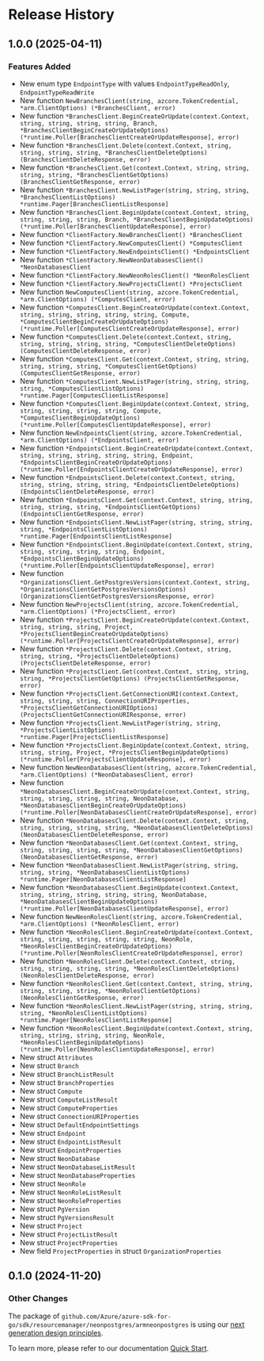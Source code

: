 # Release History

## 1.0.0 (2025-04-11)
### Features Added

- New enum type `EndpointType` with values `EndpointTypeReadOnly`, `EndpointTypeReadWrite`
- New function `NewBranchesClient(string, azcore.TokenCredential, *arm.ClientOptions) (*BranchesClient, error)`
- New function `*BranchesClient.BeginCreateOrUpdate(context.Context, string, string, string, string, Branch, *BranchesClientBeginCreateOrUpdateOptions) (*runtime.Poller[BranchesClientCreateOrUpdateResponse], error)`
- New function `*BranchesClient.Delete(context.Context, string, string, string, string, *BranchesClientDeleteOptions) (BranchesClientDeleteResponse, error)`
- New function `*BranchesClient.Get(context.Context, string, string, string, string, *BranchesClientGetOptions) (BranchesClientGetResponse, error)`
- New function `*BranchesClient.NewListPager(string, string, string, *BranchesClientListOptions) *runtime.Pager[BranchesClientListResponse]`
- New function `*BranchesClient.BeginUpdate(context.Context, string, string, string, string, Branch, *BranchesClientBeginUpdateOptions) (*runtime.Poller[BranchesClientUpdateResponse], error)`
- New function `*ClientFactory.NewBranchesClient() *BranchesClient`
- New function `*ClientFactory.NewComputesClient() *ComputesClient`
- New function `*ClientFactory.NewEndpointsClient() *EndpointsClient`
- New function `*ClientFactory.NewNeonDatabasesClient() *NeonDatabasesClient`
- New function `*ClientFactory.NewNeonRolesClient() *NeonRolesClient`
- New function `*ClientFactory.NewProjectsClient() *ProjectsClient`
- New function `NewComputesClient(string, azcore.TokenCredential, *arm.ClientOptions) (*ComputesClient, error)`
- New function `*ComputesClient.BeginCreateOrUpdate(context.Context, string, string, string, string, string, Compute, *ComputesClientBeginCreateOrUpdateOptions) (*runtime.Poller[ComputesClientCreateOrUpdateResponse], error)`
- New function `*ComputesClient.Delete(context.Context, string, string, string, string, string, *ComputesClientDeleteOptions) (ComputesClientDeleteResponse, error)`
- New function `*ComputesClient.Get(context.Context, string, string, string, string, string, *ComputesClientGetOptions) (ComputesClientGetResponse, error)`
- New function `*ComputesClient.NewListPager(string, string, string, string, *ComputesClientListOptions) *runtime.Pager[ComputesClientListResponse]`
- New function `*ComputesClient.BeginUpdate(context.Context, string, string, string, string, string, Compute, *ComputesClientBeginUpdateOptions) (*runtime.Poller[ComputesClientUpdateResponse], error)`
- New function `NewEndpointsClient(string, azcore.TokenCredential, *arm.ClientOptions) (*EndpointsClient, error)`
- New function `*EndpointsClient.BeginCreateOrUpdate(context.Context, string, string, string, string, string, Endpoint, *EndpointsClientBeginCreateOrUpdateOptions) (*runtime.Poller[EndpointsClientCreateOrUpdateResponse], error)`
- New function `*EndpointsClient.Delete(context.Context, string, string, string, string, string, *EndpointsClientDeleteOptions) (EndpointsClientDeleteResponse, error)`
- New function `*EndpointsClient.Get(context.Context, string, string, string, string, string, *EndpointsClientGetOptions) (EndpointsClientGetResponse, error)`
- New function `*EndpointsClient.NewListPager(string, string, string, string, *EndpointsClientListOptions) *runtime.Pager[EndpointsClientListResponse]`
- New function `*EndpointsClient.BeginUpdate(context.Context, string, string, string, string, string, Endpoint, *EndpointsClientBeginUpdateOptions) (*runtime.Poller[EndpointsClientUpdateResponse], error)`
- New function `*OrganizationsClient.GetPostgresVersions(context.Context, string, *OrganizationsClientGetPostgresVersionsOptions) (OrganizationsClientGetPostgresVersionsResponse, error)`
- New function `NewProjectsClient(string, azcore.TokenCredential, *arm.ClientOptions) (*ProjectsClient, error)`
- New function `*ProjectsClient.BeginCreateOrUpdate(context.Context, string, string, string, Project, *ProjectsClientBeginCreateOrUpdateOptions) (*runtime.Poller[ProjectsClientCreateOrUpdateResponse], error)`
- New function `*ProjectsClient.Delete(context.Context, string, string, string, *ProjectsClientDeleteOptions) (ProjectsClientDeleteResponse, error)`
- New function `*ProjectsClient.Get(context.Context, string, string, string, *ProjectsClientGetOptions) (ProjectsClientGetResponse, error)`
- New function `*ProjectsClient.GetConnectionURI(context.Context, string, string, string, ConnectionURIProperties, *ProjectsClientGetConnectionURIOptions) (ProjectsClientGetConnectionURIResponse, error)`
- New function `*ProjectsClient.NewListPager(string, string, *ProjectsClientListOptions) *runtime.Pager[ProjectsClientListResponse]`
- New function `*ProjectsClient.BeginUpdate(context.Context, string, string, string, Project, *ProjectsClientBeginUpdateOptions) (*runtime.Poller[ProjectsClientUpdateResponse], error)`
- New function `NewNeonDatabasesClient(string, azcore.TokenCredential, *arm.ClientOptions) (*NeonDatabasesClient, error)`
- New function `*NeonDatabasesClient.BeginCreateOrUpdate(context.Context, string, string, string, string, string, NeonDatabase, *NeonDatabasesClientBeginCreateOrUpdateOptions) (*runtime.Poller[NeonDatabasesClientCreateOrUpdateResponse], error)`
- New function `*NeonDatabasesClient.Delete(context.Context, string, string, string, string, string, *NeonDatabasesClientDeleteOptions) (NeonDatabasesClientDeleteResponse, error)`
- New function `*NeonDatabasesClient.Get(context.Context, string, string, string, string, string, *NeonDatabasesClientGetOptions) (NeonDatabasesClientGetResponse, error)`
- New function `*NeonDatabasesClient.NewListPager(string, string, string, string, *NeonDatabasesClientListOptions) *runtime.Pager[NeonDatabasesClientListResponse]`
- New function `*NeonDatabasesClient.BeginUpdate(context.Context, string, string, string, string, string, NeonDatabase, *NeonDatabasesClientBeginUpdateOptions) (*runtime.Poller[NeonDatabasesClientUpdateResponse], error)`
- New function `NewNeonRolesClient(string, azcore.TokenCredential, *arm.ClientOptions) (*NeonRolesClient, error)`
- New function `*NeonRolesClient.BeginCreateOrUpdate(context.Context, string, string, string, string, string, NeonRole, *NeonRolesClientBeginCreateOrUpdateOptions) (*runtime.Poller[NeonRolesClientCreateOrUpdateResponse], error)`
- New function `*NeonRolesClient.Delete(context.Context, string, string, string, string, string, *NeonRolesClientDeleteOptions) (NeonRolesClientDeleteResponse, error)`
- New function `*NeonRolesClient.Get(context.Context, string, string, string, string, string, *NeonRolesClientGetOptions) (NeonRolesClientGetResponse, error)`
- New function `*NeonRolesClient.NewListPager(string, string, string, string, *NeonRolesClientListOptions) *runtime.Pager[NeonRolesClientListResponse]`
- New function `*NeonRolesClient.BeginUpdate(context.Context, string, string, string, string, string, NeonRole, *NeonRolesClientBeginUpdateOptions) (*runtime.Poller[NeonRolesClientUpdateResponse], error)`
- New struct `Attributes`
- New struct `Branch`
- New struct `BranchListResult`
- New struct `BranchProperties`
- New struct `Compute`
- New struct `ComputeListResult`
- New struct `ComputeProperties`
- New struct `ConnectionURIProperties`
- New struct `DefaultEndpointSettings`
- New struct `Endpoint`
- New struct `EndpointListResult`
- New struct `EndpointProperties`
- New struct `NeonDatabase`
- New struct `NeonDatabaseListResult`
- New struct `NeonDatabaseProperties`
- New struct `NeonRole`
- New struct `NeonRoleListResult`
- New struct `NeonRoleProperties`
- New struct `PgVersion`
- New struct `PgVersionsResult`
- New struct `Project`
- New struct `ProjectListResult`
- New struct `ProjectProperties`
- New field `ProjectProperties` in struct `OrganizationProperties`


## 0.1.0 (2024-11-20)
### Other Changes

The package of `github.com/Azure/azure-sdk-for-go/sdk/resourcemanager/neonpostgres/armneonpostgres` is using our [next generation design principles](https://azure.github.io/azure-sdk/general_introduction.html).

To learn more, please refer to our documentation [Quick Start](https://aka.ms/azsdk/go/mgmt).